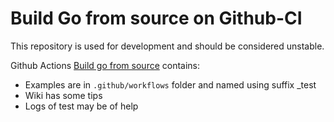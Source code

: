 
# Build Go from source on Github-CI

This repository is used for development and should be considered unstable.

Github Actions [Build go from source](https://github.com/marketplace/actions/build-go-from-source) contains:
- Examples are in `.github/workflows` folder and named using suffix _test
- Wiki has some tips
- Logs of test may be of help
